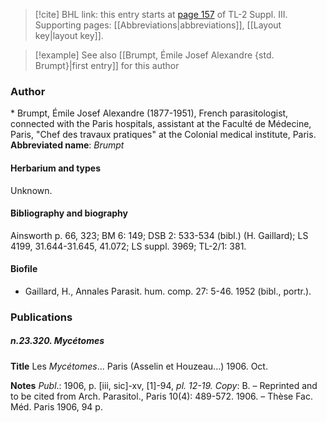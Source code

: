> [!cite] BHL link: this entry starts at [page 157](https://www.biodiversitylibrary.org/page/33266464) of TL-2 Suppl. III.
> Supporting pages: [[Abbreviations|abbreviations]], [[Layout key|layout key]].

> [!example] See also [[Brumpt, Émile Josef Alexandre {std. Brumpt}|first entry]] for this author

### Author

\* Brumpt, Émile Josef Alexandre (1877-1951), French parasitologist, connected with the Paris hospitals, assistant at the Faculté de Médecine, Paris, "Chef des travaux pratiques" at the Colonial medical institute, Paris. 
**Abbreviated name**: *Brumpt*

#### Herbarium and types

Unknown.

#### Bibliography and biography

Ainsworth p. 66, 323; BM 6: 149; DSB 2: 533-534 (bibl.) (H. Gaillard); LS 4199, 31.644-31.645, 41.072; LS suppl. 3969; TL-2/1: 381.

#### Biofile

- Gaillard, H., Annales Parasit. hum. comp. 27: 5-46. 1952 (bibl., portr.).

### Publications

##### n.23.320. Mycétomes

**Title**
Les *Mycétomes*... Paris (Asselin et Houzeau...) 1906. Oct.

**Notes**
*Publ*.: 1906, p. \[iii, sic\]-xv, \[1\]-94, *pl. 12-19.* *Copy*: B. – Reprinted and to be cited from Arch. Parasitol., Paris 10(4): 489-572. 1906. – Thèse Fac. Méd. Paris 1906, 94 p.

